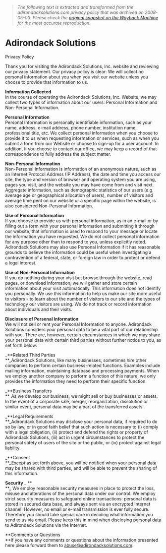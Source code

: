 > *The following text is extracted and transformed from the adirondacksolutions.com privacy policy that was archived on 2008-05-03. Please check the [original snapshot on the Wayback Machine](https://web.archive.org/web/20080503011222id_/http%3A//www.adirondacksolutions.com/PrivPolicy.cfm) for the most accurate reproduction.*

# Adirondack Solutions

  
Privacy Policy

Thank you for visiting the Adirondack Solutions, Inc. website and reviewing our privacy statement. Our privacy policy is clear: We will collect no personal information about you when you visit our website unless you choose to provide that information to us.

**Information Collected**  
In the course of operating the Adirondack Solutions, Inc. Website, we may collect two types of information about our users: Personal Information and Non-Personal Information.

**Personal Information**  
Personal Information is personally identifiable information, such as your name, address, e-mail address, phone number, institution name, professional title, etc. We collect personal information when you choose to provide it to us when requesting information or services, such as when you submit a form from our Website or choose to sign-up for a user account. In addition, if you choose to contact our office, we may keep a record of that correspondence to fully address the subject matter.

**Non-Personal Information**  
Non-Personal Information is information of an anonymous nature, such as an Internet Protocol Address (IP Address), the date and time you access our site, the type and version of browser and operating system you are using, pages you visit, and the website you may have come from and visit next. Aggregate information, such as demographic statistics of our users (e.g. average age or geographical allocation of users), number of visitors and average time pent on our website or a specific page within the website, is also considered Non-Personal Information.

**Use of Personal Information**  
If you choose to provide us with personal information, as in an e-mail or by filling out a form with your personal information and submitting it through our website, that information is used to respond to your message or locate the information you have requested. We do not collect personal information for any purpose other than to respond to you, unless explicitly noted. Adirondack Solutions may also use Personal Information if it has reasonable grounds to believe the information could be useful when investigating a contravention of a federal, state, or foreign law in order to protect or defend a legal interest.

**Use of Non-Personal Information**  
If you do nothing during your visit but browse through the website, read pages, or download information, we will gather and store certain information about your visit automatically. This information does not identify you personally. We use this information to help us make our site more useful to visitors - to learn about the number of visitors to our site and the types of technology our visitors are using. We do not track or record information about individuals and their visits.

**Disclosure of Personal Information**  
We will not sell or rent your Personal Information to anyone. Adirondack Solutions considers your personal data to be a vital part of our relationship with you. There are, however, certain circumstances in which we may share your personal data with certain third parties without further notice to you, as set forth below:

_**Related Third Parties  
**_Adirondack Solutions, like many businesses, sometimes hire other companies to perform certain business-related functions. Examples include mailing information, maintaining database and processing payments. When we employ another company to perform a function of this nature, we only provides the information they need to perform their specific function.

_**Business Transfers  
**_As we develop our business, we might sell or buy businesses or assets. In the event of a corporate sale, merger, reorganization, dissolution or similar event, personal data may be a part of the transferred assets.

_**Legal Requirements  
**_Adirondack Solutions may disclose your personal data, if required to do so by law, or in good faith belief that such action is necessary to (i) comply with a legal obligation, (ii) protect and defend the rights or property of Adirondack Solutions, (iii) act in urgent circumstances to protect the personal safety of users of the site or the public, or (iv) protect against legal liability.

_**Consent  
**_Except as set forth above, you will be notified when your personal data may be shared with third parties, and will be able to prevent the sharing of this information.

**Security** _ **  
**_ We employ reasonable security measures in place to protect the loss, misuse and alterations of the personal data under our control. We employ strict security measures to safeguard online transactions: personal data is stored in secured data base, and always sent via an encrypted Internet channel. However, no email or e-mail transmission is ever fully secure. Therefore you should take special care in deciding what information you send to us via email. Please keep this in mind when disclosing personal data to Adirondack Solutions via the Internet.

**Comments or Questions  
**If you have any comments or questions about the information presented here please forward them to [abuse@adirondacksolutions.com](mailto:abuse@adirondacksolutions.com).
